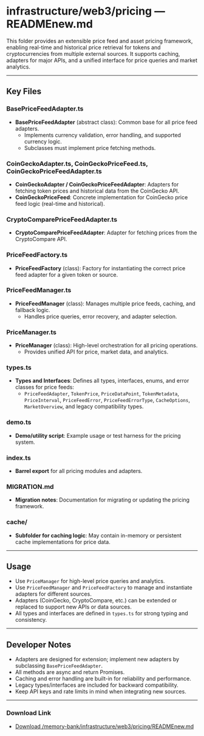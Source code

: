 # infrastructure/web3/pricing — READMEnew.md

This folder provides an extensible price feed and asset pricing framework, enabling real-time and historical price retrieval for tokens and cryptocurrencies from multiple external sources. It supports caching, adapters for major APIs, and a unified interface for price queries and market analytics.

---

## Key Files

### BasePriceFeedAdapter.ts
- **BasePriceFeedAdapter** (abstract class): Common base for all price feed adapters.
  - Implements currency validation, error handling, and supported currency logic.
  - Subclasses must implement price fetching methods.

### CoinGeckoAdapter.ts, CoinGeckoPriceFeed.ts, CoinGeckoPriceFeedAdapter.ts
- **CoinGeckoAdapter / CoinGeckoPriceFeedAdapter**: Adapters for fetching token prices and historical data from the CoinGecko API.
- **CoinGeckoPriceFeed**: Concrete implementation for CoinGecko price feed logic (real-time and historical).

### CryptoComparePriceFeedAdapter.ts
- **CryptoComparePriceFeedAdapter**: Adapter for fetching prices from the CryptoCompare API.

### PriceFeedFactory.ts
- **PriceFeedFactory** (class): Factory for instantiating the correct price feed adapter for a given token or source.

### PriceFeedManager.ts
- **PriceFeedManager** (class): Manages multiple price feeds, caching, and fallback logic.
  - Handles price queries, error recovery, and adapter selection.

### PriceManager.ts
- **PriceManager** (class): High-level orchestration for all pricing operations.
  - Provides unified API for price, market data, and analytics.

### types.ts
- **Types and Interfaces**: Defines all types, interfaces, enums, and error classes for price feeds:
  - `PriceFeedAdapter`, `TokenPrice`, `PriceDataPoint`, `TokenMetadata`, `PriceInterval`, `PriceFeedError`, `PriceFeedErrorType`, `CacheOptions`, `MarketOverview`, and legacy compatibility types.

### demo.ts
- **Demo/utility script**: Example usage or test harness for the pricing system.

### index.ts
- **Barrel export** for all pricing modules and adapters.

### MIGRATION.md
- **Migration notes**: Documentation for migrating or updating the pricing framework.

### cache/
- **Subfolder for caching logic**: May contain in-memory or persistent cache implementations for price data.

---

## Usage

- Use `PriceManager` for high-level price queries and analytics.
- Use `PriceFeedManager` and `PriceFeedFactory` to manage and instantiate adapters for different sources.
- Adapters (CoinGecko, CryptoCompare, etc.) can be extended or replaced to support new APIs or data sources.
- All types and interfaces are defined in `types.ts` for strong typing and consistency.

---

## Developer Notes

- Adapters are designed for extension; implement new adapters by subclassing `BasePriceFeedAdapter`.
- All methods are async and return Promises.
- Caching and error handling are built-in for reliability and performance.
- Legacy types/interfaces are included for backward compatibility.
- Keep API keys and rate limits in mind when integrating new sources.

---

### Download Link
- [Download /memory-bank/infrastructure/web3/pricing/READMEnew.md](sandbox:/Users/neilbatchelor/Cursor/1/memory-bank/infrastructure/web3/pricing/READMEnew.md)
